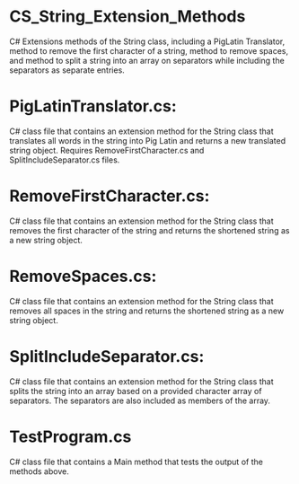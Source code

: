 # CS_String_Extension_Methods
C# Extensions methods of the String class, including a PigLatin Translator, method to remove the first character of a string, method to remove spaces, and method to split a string into an array on separators while including the separators as separate entries.

# PigLatinTranslator.cs:  
C# class file that contains an extension method for the String class that translates all words in the string into Pig Latin and returns a new translated string object. Requires RemoveFirstCharacter.cs and SplitIncludeSeparator.cs files.

# RemoveFirstCharacter.cs: 
C# class file that contains an extension method for the String class that removes the first character of the string and returns the shortened string as a new string object.

# RemoveSpaces.cs: 
C# class file that contains an extension method for the String class that removes all spaces in the string and returns the shortened string as a new string object.

# SplitIncludeSeparator.cs:
C# class file that contains an extension method for the String class that splits the string into an array based on a provided character array of separators. The separators are also included as members of the array.

# TestProgram.cs
C# class file that contains a Main method that tests the output of the methods above.
